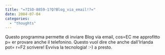 ```yaml
---
title: "=?ISO-8859-1?Q?Blog_via_email!?="
date: 2004-07-04
categories: 
  - "thoughts"
---
```


Questo programma permette di inviare Blog via email, cos=EC me approfitto p= er provare anche il telefonino. Questo vuol dire che anche dall'Irlanda pot= r=F2 scrivere! Evviva la tecnologia! :-) a presto.
